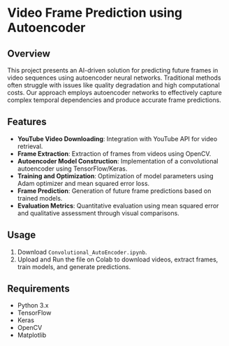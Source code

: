 # Video Frame Prediction using Autoencoder

## Overview
This project presents an AI-driven solution for predicting future frames in video sequences using autoencoder neural networks. 
Traditional methods often struggle with issues like quality degradation and high computational costs. 
Our approach employs autoencoder networks to effectively capture complex temporal dependencies and produce accurate frame predictions.

## Features
- **YouTube Video Downloading**: Integration with YouTube API for video retrieval.
- **Frame Extraction**: Extraction of frames from videos using OpenCV.
- **Autoencoder Model Construction**: Implementation of a convolutional autoencoder using TensorFlow/Keras.
- **Training and Optimization**: Optimization of model parameters using Adam optimizer and mean squared error loss.
- **Frame Prediction**: Generation of future frame predictions based on trained models.
- **Evaluation Metrics**: Quantitative evaluation using mean squared error and qualitative assessment through visual comparisons.

## Usage
1.  Download `Convolutional_AutoEncoder.ipynb`.
2.  Upload and Run the file on Colab to download videos, extract frames, train models, and generate predictions.

## Requirements
- Python 3.x
- TensorFlow
- Keras
- OpenCV
- Matplotlib
